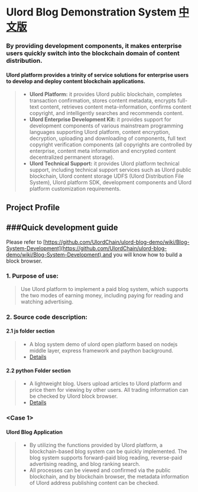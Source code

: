 ﻿# Ulord Blog Demonstration System [中文版](https://github.com/UlordChain/ulord-blog-demo/blob/master/README_ZH.md)
### By providing development components, it makes enterprise users quickly switch into the blockchain domain of content distribution.
#### Ulord platform provides a trinity of service solutions for enterprise users to develop and deploy content blockchain applications.
> * **Ulord Platform:** it provides Ulord public blockchain, completes transaction confirmation, stores content metadata, encrypts full-text content, retrieves content meta-information, confirms content copyright, and intelligently searches and recommends content.<br>
> * **Ulord Enterprise Development Kit:** it provides support for development components of various mainstream programming languages supporting Ulord platform, content encryption, decryption, uploading and downloading of components, full text copyright verification components (all copyrights are controlled by enterprise, content meta information and encrypted content decentralized permanent storage).<br>
> * **Ulord Technical Support:** it provides Ulord platform technical support, including technical support services such as Ulord public blockchain, Ulord content storage UDFS (Ulord Distribution File System), Ulord platform SDK, development components and Ulord platform customization requirements.




## Project Profile
###Quick development guide
------
Please refer to [https://github.com/UlordChain/ulord-blog-demo/wiki/Blog-System-Development](https://github.com/UlordChain/ulord-blog-demo/wiki/Blog-System-Development),and you will know how to build a block browser.
### 1. Purpose of use:
> Use Ulord platform to implement a paid blog system, which supports the two modes of earning money, including paying for reading and watching advertising.
### 2. Source code description:
#### 2.1 js folder section
> * A blog system demo of ulord open platform based on nodejs middle layer, express framework and paython background.<br>
> * [Details](https://github.com/UlordChain/ulord-blog-demo/blob/master/js/README.MD)
#### 2.2 python Folder section
> * A lightweight blog. Users upload articles to Ulord platform and price them for viewing by other users. All trading information can be checked by Ulord block browser.<br>
> * [Details](https://github.com/UlordChain/ulord-blog-demo/blob/master/python/README.md)

### <Case 1>
#### Ulord Blog Application
> * By utilizing the functions provided by Ulord platform, a blockchain-based blog system can be quickly implemented. The blog system supports forward-paid blog reading, reverse-paid advertising reading, and blog ranking search.<br>
> * All processes can be viewed and confirmed via the public blockchain, and by blockchain browser, the metadata information of Ulord address publishing content can be checked.
